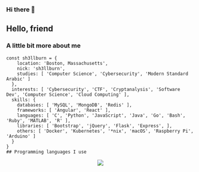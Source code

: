 ### Hi there 👋

<!--
**sh3llburn/sh3llburn** is a ✨ _special_ ✨ repository because its `README.md` (this file) appears on your GitHub profile.

Here are some ideas to get you started:

- 🔭 I’m currently working on ...
- 🌱 I’m currently learning ...
- 👯 I’m looking to collaborate on ...
- 🤔 I’m looking for help with ...
- 💬 Ask me about ...
- 📫 How to reach me: ...
- 😄 Pronouns: ...
- ⚡ Fun fact: ...
-->
## Hello, friend
### A little bit more about me
```
const sh3llburn = {
    location: 'Boston, Massachusetts',
    nick: 'sh3llburn',
    studies: [ 'Computer Science', 'Cybersecurity', 'Modern Standard Arabic' ]
  },
  interests: [ 'Cybersecurity', 'CTF', 'Cryptanalysis', 'Software Dev', 'Computer Science', 'Cloud Computing' ],
  skills: {
    databases: [ 'MySQL', 'MongoDB', 'Redis' ],
    frameworks: [ 'Angular', 'React' ],
    languages: [ 'C', 'Python', 'JavaScript', 'Java', 'Go', 'Bash', 'Ruby', 'MATLAB', 'R' ],
    libraries: [ 'Bootstrap', 'jQuery', 'Flask', 'Express', ],
    others: [ 'Docker', 'Kubernetes', '*nix', 'macOS', 'Raspberry Pi', 'Arduino' ]
  }
}
## Programming languages I use
```

<p align="center">
<img
  src="https://github-readme-stats.vercel.app/api/top-langs/?username=sh3llburn"
/>
</p>
